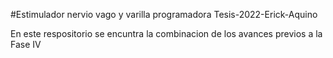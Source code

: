 #Estimulador nervio vago y varilla programadora Tesis-2022-Erick-Aquino

En este respositorio se encuntra la combinacion de los avances previos a la Fase IV
